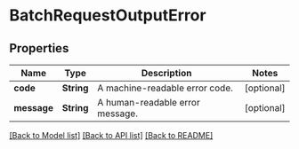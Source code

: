 # BatchRequestOutputError

## Properties
Name | Type | Description | Notes
------------ | ------------- | ------------- | -------------
**code** | **String** | A machine-readable error code. | [optional] 
**message** | **String** | A human-readable error message. | [optional] 

[[Back to Model list]](../README.md#documentation-for-models) [[Back to API list]](../README.md#documentation-for-api-endpoints) [[Back to README]](../README.md)


